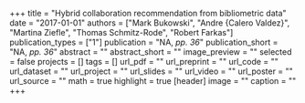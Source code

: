 +++
title = "Hybrid collaboration recommendation from bibliometric data"
date = "2017-01-01"
authors = ["Mark Bukowski", "Andre {Calero Valdez}", "Martina Ziefle", "Thomas Schmitz-Rode", "Robert Farkas"]
publication_types = ["1"]
publication = "NA, _pp. 36_"
publication_short = "NA, _pp. 36_"
abstract = ""
abstract_short = ""
image_preview = ""
selected = false
projects = []
tags = []
url_pdf = ""
url_preprint = ""
url_code = ""
url_dataset = ""
url_project = ""
url_slides = ""
url_video = ""
url_poster = ""
url_source = ""
math = true
highlight = true
[header]
image = ""
caption = ""
+++
